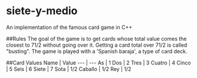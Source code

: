 # siete-y-medio
An implementation of the famous card game in C++

##Rules
The goal of the game is to get cards whose total value comes the closest to 71/2 without going over it.
Getting a card total over 71/2 is called "busting".
The game is played with a 'Spanish baraja', a type of card deck.

##Card Values
Name | Value
--- | ---
As | 1
Dos | 2
Tres | 3
Cuatro | 4
Cinco | 5
Seis | 6
Siete | 7
Sota | 1/2
Caballo | 1/2
Rey | 1/2